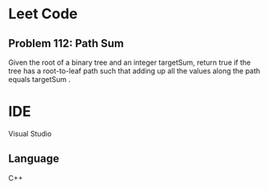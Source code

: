 # Leet Code
## Problem 112: Path Sum

Given the root of a binary tree and an integer targetSum, return true if the tree has a root-to-leaf path such that adding up all the values along the path equals targetSum .

# IDE
Visual Studio

## Language
C++
